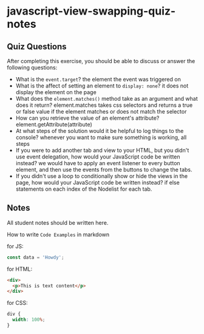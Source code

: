 # javascript-view-swapping-quiz-notes

## Quiz Questions

After completing this exercise, you should be able to discuss or answer the following questions:

- What is the `event.target`?
  the element the event was triggered on
- What is the affect of setting an element to `display: none`?
  it does not display the element on the page
- What does the `element.matches()` method take as an argument and what does it return?
  element.matches takes css selectors and returns a true or false value if the element matches or does not match the selector
- How can you retrieve the value of an element's attribute?
  element.getAttribute(attribute)
- At what steps of the solution would it be helpful to log things to the console?
  whenever you want to make sure something is working, all steps
- If you were to add another tab and view to your HTML, but you didn't use event delegation, how would your JavaScript code be written instead?
  we would have to apply an event listener to every button element, and then use the events from the buttons to change the tabs.
- If you didn't use a loop to conditionally show or hide the views in the page, how would your JavaScript code be written instead?
  if else statements on each index of the Nodelist for each tab.

## Notes

All student notes should be written here.

How to write `Code Examples` in markdown

for JS:

```javascript
const data = 'Howdy';
```

for HTML:

```html
<div>
  <p>This is text content</p>
</div>
```

for CSS:

```css
div {
  width: 100%;
}
```
